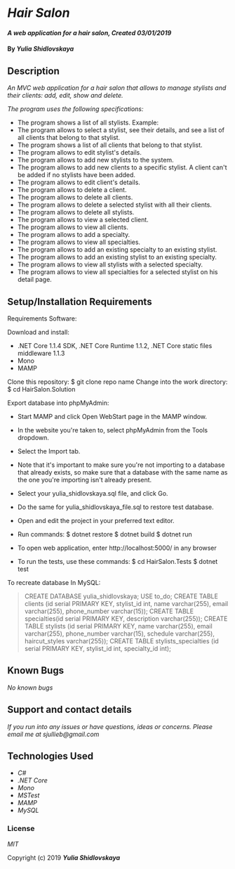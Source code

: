 # _Hair Salon_

#### _A web application for a hair salon, Created 03/01/2019_

#### By _**Yulia Shidlovskaya**_

## Description

_An MVC web application for a hair salon that allows to manage stylists and their clients: add, edit, show and delete._

_The program uses the following specifications:_

* The program shows a list of all stylists.
  Example:
* The program allows to select a stylist, see their details, and see a list of all clients that belong to that stylist.
* The program shows a list of all clients that belong to that stylist.
* The program allows to edit stylist's details.
* The program allows to add new stylists to the system.
* The program allows to add new clients to a specific stylist. A client can't be added if no stylists have been added.
* The program allows to edit client's details.
* The program allows to delete a client.
* The program allows to delete all clients.
* The program allows to delete a selected stylist with all their clients.
* The program allows to delete all stylists.
* The program allows to view a selected client.
* The program allows to view all clients.
* The program allows to add a specialty.
* The program allows to view all specialties.
* The program allows to add an existing specialty to an existing stylist.
* The program allows to add an existing stylist to an existing specialty.
* The program allows to view all stylists with a selected specialty.
* The program allows to view all specialties for a selected stylist on his detail page.

## Setup/Installation Requirements

Requirements Software:

Download and install:
* .NET Core 1.1.4 SDK, .NET Core Runtime 1.1.2, .NET Core static files middleware 1.1.3
* Mono
* MAMP

Clone this repository: $ git clone repo name
Change into the work directory: $ cd HairSalon.Solution

Export database into phpMyAdmin:

* Start MAMP and click Open WebStart page in the MAMP window.
* In the website you're taken to, select phpMyAdmin from the Tools dropdown.
* Select the Import tab.
* Note that it's important to make sure you're not importing to a database that already exists, so make sure that a database with the same name as the one you're importing isn't already present.
* Select your yulia_shidlovskaya.sql file, and click Go.
* Do the same for yulia_shidlovskaya_file.sql to restore test database.

* Open and edit the project in your preferred text editor.
* Run commands: $ dotnet restore $ dotnet build $ dotnet run
* To open web application, enter http://localhost:5000/ in any browser
* To run the tests, use these commands: $ cd HairSalon.Tests $ dotnet test


To recreate database In MySQL:

> CREATE DATABASE yulia_shidlovskaya;
> USE to_do;
> CREATE TABLE clients (id serial PRIMARY KEY, stylist_id int,  name varchar(255), email varchar(255), phone_number varchar(15));
> CREATE TABLE specialties(id serial PRIMARY KEY, description varchar(255));
> CREATE TABLE stylists (id serial PRIMARY KEY, name varchar(255), email varchar(255), phone_number varchar(15), schedule varchar(255), haircut_styles varchar(255));
> CREATE TABLE stylists_specialties (id serial PRIMARY KEY, stylist_id int, specialty_id int);


## Known Bugs

_No known bugs_

## Support and contact details

_If you run into any issues or have questions, ideas or concerns. Please email me at sjullieb@gmail.com_

## Technologies Used

* _C#_
* _.NET Core_
* _Mono_
* _MSTest_
* _MAMP_
* _MySQL_

### License

*MIT*

Copyright (c) 2019 **_Yulia Shidlovskaya_**
